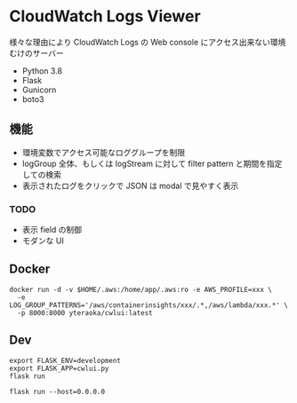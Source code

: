 # CloudWatch Logs Viewer

様々な理由により CloudWatch Logs の Web console にアクセス出来ない環境むけのサーバー

- Python 3.8
- Flask
- Gunicorn
- boto3

## 機能

- 環境変数でアクセス可能なロググループを制限
- logGroup 全体、もしくは logStream に対して filter pattern と期間を指定しての検索
- 表示されたログをクリックで JSON は modal で見やすく表示

### TODO

- 表示 field の制御
- モダンな UI

## Docker

```
docker run -d -v $HOME/.aws:/home/app/.aws:ro -e AWS_PROFILE=xxx \
  -e LOG_GROUP_PATTERNS='/aws/containerinsights/xxx/.*,/aws/lambda/xxx.*' \
  -p 8000:8000 yteraoka/cwlui:latest
```

## Dev

```
export FLASK_ENV=development
export FLASK_APP=cwlui.py
flask run
```

```
flask run --host=0.0.0.0
```
